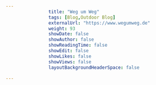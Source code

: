 ---
                title: "Weg um Weg"
                tags: [Blog,Outdoor Blog]
                externalUrl: "https://www.wegumweg.de"
                weight: 93
                showDate: false
                showAuthor: false
                showReadingTime: false
                showEdit: false
                showLikes: false
                showViews: false
                layoutBackgroundHeaderSpace: false
                ---
